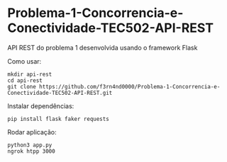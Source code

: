 # Problema-1-Concorrencia-e-Conectividade-TEC502-API-REST
API REST do problema 1 desenvolvida usando o framework Flask

Como usar:

```
mkdir api-rest
cd api-rest
git clone https://github.com/f3rn4nd0000/Problema-1-Concorrencia-e-Conectividade-TEC502-API-REST.git
```
Instalar dependências:
```
pip install flask faker requests
```
Rodar aplicação:
```
python3 app.py
ngrok htpp 3000
```
